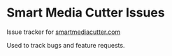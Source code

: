 # Smart Media Cutter Issues

Issue tracker for [smartmediacutter.com](https://smartmediacutter.com)

Used to track bugs and feature requests.
